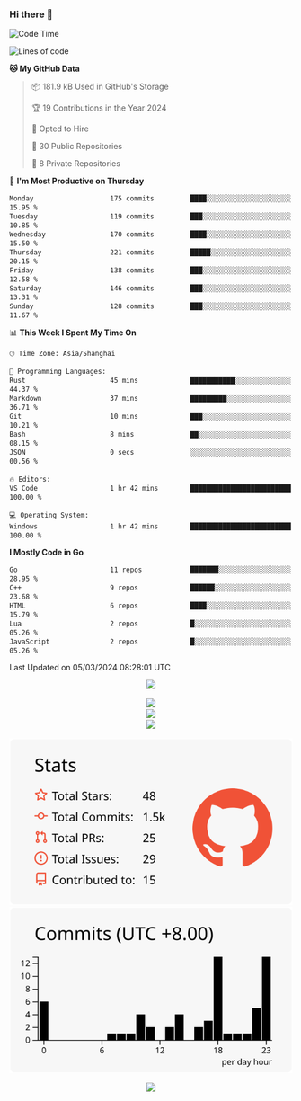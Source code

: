 ### Hi there 👋

<!--
this is a ✨ _special_ ✨ repository because its `README.md` (this file) appears on your GitHub profile.

Here are some ideas to get you started:

- 🔭 I’m currently working on ...
- 🌱 I’m currently learning ...
- 👯 I’m looking to collaborate on ...
- 🤔 I’m looking for help with ...
- 💬 Ask me about ...
- 📫 How to reach me: ...
- 😄 Pronouns: ...
- ⚡ Fun fact: ...
-->

<!--START_SECTION:waka-->
![Code Time](http://img.shields.io/badge/Code%20Time-1%2C197%20hrs%2048%20mins-blue)

![Lines of code](https://img.shields.io/badge/From%20Hello%20World%20I%27ve%20Written-1.3%20million%20lines%20of%20code-blue)

**🐱 My GitHub Data** 

> 📦 181.9 kB Used in GitHub's Storage 
 > 
> 🏆 19 Contributions in the Year 2024
 > 
> 💼 Opted to Hire
 > 
> 📜 30 Public Repositories 
 > 
> 🔑 8 Private Repositories 
 > 
📅 **I'm Most Productive on Thursday** 

```text
Monday                   175 commits         ████░░░░░░░░░░░░░░░░░░░░░   15.95 % 
Tuesday                  119 commits         ███░░░░░░░░░░░░░░░░░░░░░░   10.85 % 
Wednesday                170 commits         ████░░░░░░░░░░░░░░░░░░░░░   15.50 % 
Thursday                 221 commits         █████░░░░░░░░░░░░░░░░░░░░   20.15 % 
Friday                   138 commits         ███░░░░░░░░░░░░░░░░░░░░░░   12.58 % 
Saturday                 146 commits         ███░░░░░░░░░░░░░░░░░░░░░░   13.31 % 
Sunday                   128 commits         ███░░░░░░░░░░░░░░░░░░░░░░   11.67 % 
```


📊 **This Week I Spent My Time On** 

```text
🕑︎ Time Zone: Asia/Shanghai

💬 Programming Languages: 
Rust                     45 mins             ███████████░░░░░░░░░░░░░░   44.37 % 
Markdown                 37 mins             █████████░░░░░░░░░░░░░░░░   36.71 % 
Git                      10 mins             ███░░░░░░░░░░░░░░░░░░░░░░   10.21 % 
Bash                     8 mins              ██░░░░░░░░░░░░░░░░░░░░░░░   08.15 % 
JSON                     0 secs              ░░░░░░░░░░░░░░░░░░░░░░░░░   00.56 % 

🔥 Editors: 
VS Code                  1 hr 42 mins        █████████████████████████   100.00 % 

💻 Operating System: 
Windows                  1 hr 42 mins        █████████████████████████   100.00 % 
```

**I Mostly Code in Go** 

```text
Go                       11 repos            ███████░░░░░░░░░░░░░░░░░░   28.95 % 
C++                      9 repos             ██████░░░░░░░░░░░░░░░░░░░   23.68 % 
HTML                     6 repos             ████░░░░░░░░░░░░░░░░░░░░░   15.79 % 
Lua                      2 repos             █░░░░░░░░░░░░░░░░░░░░░░░░   05.26 % 
JavaScript               2 repos             █░░░░░░░░░░░░░░░░░░░░░░░░   05.26 % 
```




 Last Updated on 05/03/2024 08:28:01 UTC
<!--END_SECTION:waka-->


<div align="center">
 
![](https://github-readme-stats.vercel.app/api/wakatime?username=hycinth22&layout=compact&langs_count=10)

</div>

<div align="center"> <img src="https://metrics.lecoq.io/hycinth22?template=classic&config.timezone=Asia%2FShanghai"> </div>

<div align="center"> <img src="https://github-readme-stats.vercel.app/api/top-langs/?username=hycinth22&hide_title=true&hide_border=true&layout=compact&langs_count=6&text_color=000&icon_color=fff&bg_color=0,52fa5a,4dfcff,c64dff&theme=graywhite" /> </div>

<div align="center"> <img src="https://github-profile-trophy.vercel.app/?username=hycinth22" /> </div>

<div align="center">
 
![](https://raw.githubusercontent.com/hycinth22/hycinth22/main/profile-summary-card-output/swift/3-stats.svg) ![](https://raw.githubusercontent.com/hycinth22/hycinth22/main/profile-summary-card-output/swift/4-productive-time.svg)

</div>

<div align="center"> <img src="https://github-readme-streak-stats.herokuapp.com/?user=hycinth22" /> </div>

